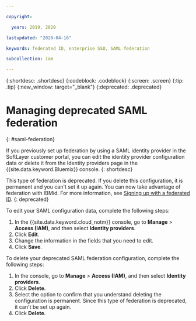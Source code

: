 ```yaml
---

copyright:

  years: 2019, 2020

lastupdated: "2020-04-16"

keywords: federated ID, enterprise SSO, SAML federation

subcollection: iam

---
```


{:shortdesc: .shortdesc}
{:codeblock: .codeblock}
{:screen: .screen}
{:tip: .tip}
{:new_window: target="_blank"}
{:deprecated: .deprecated}
    
# Managing deprecated SAML federation
{: #saml-federation}

If you previously set up federation by using a SAML identity provider in the SoftLayer customer portal, you can edit the identity provider configuration data or delete it from the Identity providers page in the {{site.data.keyword.Bluemix}} console. 
{: shortdesc}

This type of federation is deprecated. If you delete this configuration, it is permanent and you can't set it up again. You can now take advantage of federation with IBMid. For more information, see [Signing up with a federated ID](/docs/account?topic=account-signup#signup-federated).
{: deprecated}

To edit your SAML configuration data, complete the following steps:

1. In the {{site.data.keyword.cloud_notm}} console, go to **Manage** > **Access (IAM)**, and then select **Identity providers**. 
2. Click **Edit**.
3. Change the information in the fields that you need to edit.
4. Click **Save**.

To delete your deprecated SAML federation configuration, complete the following steps:

1. In the console, go to **Manage** > **Access (IAM)**, and then select **Identity providers**. 
2. Click **Delete**.
3. Select the option to confirm that you understand deleting the configuration is permanent. Since this type of federation is deprecated, it can't be set up again.
4. Click **Delete**.


